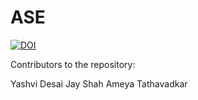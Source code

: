 # ASE

[![DOI](https://zenodo.org/badge/589969132.svg)](https://zenodo.org/badge/latestdoi/589969132)

Contributors to the repository:

Yashvi Desai
Jay Shah
Ameya Tathavadkar 
